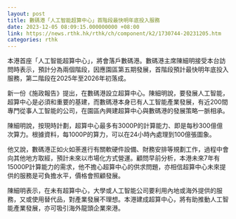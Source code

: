 ```yaml
---
layout: post
title: 數碼港「人工智能超算中心」首階段最快明年底投入服務
date: 2023-12-05 08:09:15.000000000 +08:00
link: https://news.rthk.hk/rthk/ch/component/k2/1730744-20231205.htm
categories: rthk
---
```


本港首座「人工智能超算中心」，將會落戶數碼港。數碼港主席陳細明接受本台訪問時表示，預計分為兩個階段，因應園區第五期發展，首階段預計最快明年底投入服務，第二階段在2025年至2026年初落成。

新一份《施政報告》提出，在數碼港設立超算中心。陳細明說，要發展人工智能，超算中心是必須和重要的基建，而數碼港本身已有人工智能產業發展，有近200間專門從事人工智能的公司，在園區內興建超算中心與數碼港的發展策略一脈相承。

陳細明說，按現時計劃，超算中心最多有3000P的計算能力、即是每秒300億億次算力。根據資料，每1000P的算力，可以在24小時內處理到100億張圖象。

他又說，數碼港正如火如荼進行有關軟硬件設備、財務安排等規劃工作，過程中會向其他地方取經，預計未來以市場化方式營運。顧問早前分析，本港未來7年有15000P計算能力的需求，他不擔心超算中心的供求問題，亦相信超算中心未來提供的服務是可負擔水平，價格會照顧發展。

陳細明表示，在未有超算中心，大學或人工智能公司要利用內地或海外提供的服務，又或使用替代品，對產業發展不理想。本港建成超算中心，將有助推動人工智能產業發展，亦可吸引海外龍頭企業來港。
